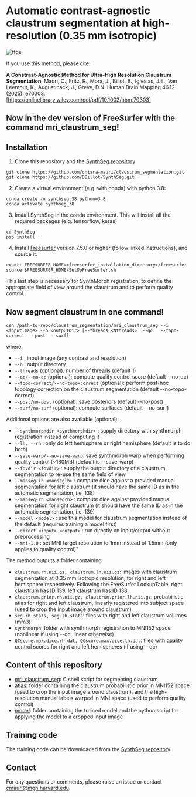# Automatic contrast-agnostic claustrum segmentation at high-resolution (0.35 mm isotropic)

![ffge](readme_image.png)

If you use this method, please cite:

**A Constrast-Agnostic Method for Ultra-High Resolution Claustrum Segmentation**, Mauri, C., Fritz, R., Mora, J., Billot, B., Iglesias, J.E., Van Leemput, K., Augustinack, J., Greve, D.N. Human Brain Mapping 46.12 (2025): e70303. [https://onlinelibrary.wiley.com/doi/pdf/10.1002/hbm.70303]


## Now in the dev version of FreeSurfer with the command mri_claustrum_seg! 


## Installation

1. Clone this repository and the [SynthSeg repository](https://github.com/BBillot/SynthSeg.git)

```
git clone https://github.com/chiara-mauri/claustrum_segmentation.git
git clone https://github.com/BBillot/SynthSeg.git
```

2. Create a virtual environment (e.g. with conda) with python 3.8:

```
conda create -n synthseg_38 python=3.8 
conda activate synthseg_38
```

3. Install SynthSeg in the conda environment. This will install all the required packages (e.g. tensorflow, keras)

```
cd SynthSeg 
pip install . 
```

4. Install [Freesurfer](https://surfer.nmr.mgh.harvard.edu/fswiki/DownloadAndInstall) version 7.5.0 or higher (follow linked instructions), and source it:

```
export FREESURFER_HOME=<freesurfer_installation_directory>/freesurfer
source $FREESURFER_HOME/SetUpFreeSurfer.sh
```
This last step is necessary for SynthMorph registration, to define the appropriate field of view around the claustrum and to perform quality control.

## Now segment claustrum in one command!

```
csh /path-to-repo/claustrum_segmentation/mri_claustrum_seg --i <inputImage> --o <outputDir> [--threads <Nthreads>  --qc   --topo-correct  --post  --surf]
```

where:

- ```--i``` : input image (any contrast and resolution)
- ```--o``` : output directory
- ```--threads``` (optional): number of threads (default 1)
- ```--qc/--no-qc``` (optional): compute quality control score (default --no-qc)
- ```--topo-correct/--no-topo-correct``` (optional): perform post-hoc topology correction on the claustrum segmentation (default --no-topo-correct)
- ```--post/no-post``` (optional): save posteriors (default --no-post)
- ```--surf/no-surf``` (optional): compute surfaces (default --no-surf)

Additional options are also available (optional):  

  - ```--synthmorphdir <synthmorphdir>``` : supply directory with synthmorph registration instead of computing it
  - ```--lh, --rh``` : only do left hemisphere or right hemisphere (default is to do both)
  - ```--save-warp/--no-save-warp```: save synthmorph warp when performing quality control (~180MB) (default is --save-warp)
  - ```--fovdir <fovdir>``` : supply the output directory of a claustrum segmentation to re-use the same field of view
  - ```--manseg-lh <manseglh>``` : compute dice against a provided manual segmentation <manseglh> for left claustrum (it should have the same ID as in the automatic segmentation, i.e. 138)
   - ```--manseg-rh <mansegrh>``` : compute dice against provided manual segmentation <mansegrh> for right claustrum (it should have the same ID as in the automatic segmentation, i.e. 139)
 - ```--model <model>``` : use this model for claustrum segmentation instead of the default (requires training a model first)
 - ```--direct <input> <output>``` : run directly on input/output without preprocessing
 - ```--mni-1.0``` : set MNI target resolution to 1mm instead of 1.5mm (only applies to quality control)"

The method outputs a folder containing:
- ```claustrum.rh.nii.gz, claustrum.lh.nii.gz```: images with claustrum segmentation at 0.35 mm isotropic resolution, for right and left hemisphere respectively. Following the FreeSurfer LookupTable, right claustrum has ID 139, left claustrum has ID 138
- ```claustrum.prior.rh.nii.gz, claustrum.prior.lh.nii.gz```: probabilistic atlas for right and left claustrum, linearly registered into subject space (used to crop the input image around claustrum)
- ```seg.rh.stats, seg.lh.stats```: files with right and left claustrum volumes (mm3)
- ```synthmorph```: folder with synthmorph registration to MNI152 space (nonlinear if using --qc, linear otherwise)
- ```QCscore.max.dice.rh.dat, QCscore.max.dice.lh.dat```: files with quality control scores for right and left hemispheres (if using --qc)



## Content of this repository

- [mri_claustrum_seg](./mri_claustrum_seg): C shell script for segmenting claustrum
- [atlas](./atlas/): folder containing the claustrum probabilistic prior in MNI152 space (used to crop the input image around claustrum), and the high-resolution manual labels warped in MNI space (used to perform quality control)
- [model](./model/): folder containing the trained model and the python script for applying the model to a cropped input image


## Training code

The training code can be downloaded from the [SynthSeg repository](https://github.com/BBillot/SynthSeg.git)

## Contact
For any questions or comments, please raise an issue or contact cmauri@mgh.harvard.edu
 
